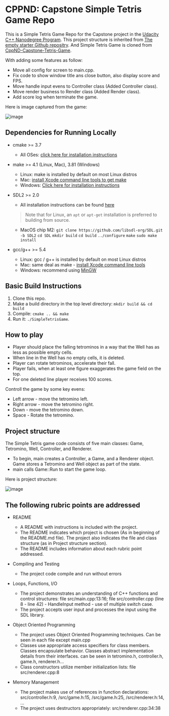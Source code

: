 # CPPND: Capstone Simple Tetris Game Repo

This is a Simple Tetris Game Repo for the Capstone project in the [Udacity C++ Nanodegree Program](https://www.udacity.com/course/c-plus-plus-nanodegree--nd213).
This project structure is inherited from [The empty starter Github repositry](https://github.com/udacity/CppND-Capstone-Hello-World).
And Simple Tetris Game is cloned from [CppND-Capstone-Tetris-Game](https://github.com/Federico-abss/Udacity_Cpp/tree/master/CppND-Capstone-Tetris-Game).

With adding some features as follow:
* Move all config for screen to main.cpp.
* Fix code to show window title ans close button, also display score and FPS.
* Move handle input evens to Controller class (Added Controller class).
* Move render business to Render class (Added Render class).
* Add score log when terminate the game.

Here is image captured from the game:

![image](https://user-images.githubusercontent.com/15206083/187814719-9aadf42b-7ae0-4a1c-9513-e520e2329e53.png)

## Dependencies for Running Locally
* cmake >= 3.7
  * All OSes: [click here for installation instructions](https://cmake.org/install/)
* make >= 4.1 (Linux, Mac), 3.81 (Windows)
  * Linux: make is installed by default on most Linux distros
  * Mac: [install Xcode command line tools to get make](https://developer.apple.com/xcode/features/)
  * Windows: [Click here for installation instructions](http://gnuwin32.sourceforge.net/packages/make.htm)
* SDL2 >= 2.0
  * All installation instructions can be found [here](https://wiki.libsdl.org/Installation)
  >Note that for Linux, an `apt` or `apt-get` installation is preferred to building from source.
  * MacOS chip M2:
  `git clone https://github.com/libsdl-org/SDL.git -b SDL2`
  `cd SDL`
  `mkdir build`
  `cd build`
  `../configure`
  `make`
  `sudo make install`
  
* gcc/g++ >= 5.4
  * Linux: gcc / g++ is installed by default on most Linux distros
  * Mac: same deal as make - [install Xcode command line tools](https://developer.apple.com/xcode/features/)
  * Windows: recommend using [MinGW](http://www.mingw.org/)

## Basic Build Instructions

1. Clone this repo.
2. Make a build directory in the top level directory: `mkdir build && cd build`
3. Compile: `cmake .. && make`
4. Run it: `./SimpleTetrisGame`.

## How to play

* Player should place the falling tetrominos in a way that the Well has as less as possible empty cells. 
* When line in the Well has no empty cells, it is deleted. 
* Player can rotate tetrominos, accelerate their fall. 
* Player fails, when at least one figure exaggerates the game field on the top. 
* For one deleted line player receives 100 scores.

Controll the game by some key evens:
* Left arrow  - move the tetromino left.
* Right arrow - move the tetromino right.
* Down        - move the tetromino down.
* Space       - Rotate the tetromino.

## Project structure

The Simple Tetris game code consists of five main classes: Game, Tetromino, Well, Controller, and Renderer.
* To begin, main creates a Controller, a Game, and a Renderer object. Game stores a Tetromino and Well object as part of the state.
* main calls Game::Run to start the game loop.

Here is project structure:

![image](https://user-images.githubusercontent.com/15206083/187814522-8fec3d5b-27d4-43ef-830e-ab1fd8a7c2ed.png)


## The following rubric points are addressed

* README
  * A README with instructions is included with the project.
  * The README indicates which project is chosen (As in beginning of the README.md file). The project also indicates the file and class structure (as in Project structure section).
  * The README includes information about each rubric point addressed.

* Compiling and Testing
  * The project code compile and run without errors

* Loops, Functions, I/O
  * The project demonstrates an understanding of C++ functions and control structures: file src/main.cpp:13:16; file src/controller.cpp (line 8 - line 42) - HandleInput method - use of multiple switch case.
  * The project accepts user input and processes the input using the SDL library.

* Object Oriented Programming
  * The project uses Object Oriented Programming techniques. Can be seen in each file except main.cpp
  * Classes use appropriate access specifiers for class members. Classes encapsulate behavior. Classes abstract implementation details from their interfaces. can be seen in tetromino.h, controller.h, game.h, renderer.h...
  * Class constructors utilize member initialization lists: file src/renderer.cpp:8

* Memory Management
  * The project makes use of references in function declarations: src/controller.h:9, /src/game.h:15, /src/game.h:25, /src/renderer.h:14, ...
  * The project uses destructors appropriately: src/renderer.cpp:34:38
